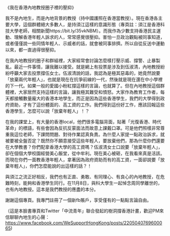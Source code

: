 《我在香港內地教授圈子裡的壓抑》

我不是內地生，而是內地背景的教授（持中國護照在香港當教授）。現在香港各主要大學，這個群體絕大多數人，是持須江這樣的意識形態（專頁註：須江是香港科技大學老師，相關新聞https://bit.ly/35vkNBM）。而我作為少數支持香港民主運動、理解香港年輕人訴求的人，常常感覺很壓抑。害怕一旦政治觀點被同事知道，或者僅僅說一些同情年輕人、示威者的話，就會被同事排擠。所以自從反送中運動以來，都一直過得很壓抑。

在我內地教授的圈子和群組裡，大家經常會討論怎麼樣打壓示威、撐警、止暴製亂。最近一件事情，讓我難以接受。就是網上有投票是涉及到伍淑清，內地教授紛紛呼籲大家去投票撐伍女士。伍淑清說的話，我認為是極其惡毒的，她竟然說要「放棄兩代年輕人」，也就是現在在抗爭前線的一代，然後就是現在還在中小學裡的下一代。如果一般的愛國小粉紅撐這樣的言論，也就算了。但在內地教授這個群體裡，大家居然支持這樣的言論，讓我極其難受和憤怒。大家作為教育工作者，每天都接觸數量龐大的香港本地學生，而正是因為這些香港學生，我們的大學得到政府資助，才有了這份體面的、高工資的工作。我們得到這份好工作，應該回報這些香港學生，怎麼可以說「放棄年輕人」！？

在我的課堂上，有大量的香港local，他們很多電腦背面，貼著「光復香港、時代革命」的標語，有些會因為反抗反蒙面法而故意上課戴口罩。可是他們照樣非常尊重我這位老師，下課問問題、對待作業認真負責。為什麼人家提一點政治訴求，就被要被全盤否定？既然你不願意接受這些年輕人，要放棄他們，那為什麼你們還要在大學教書？你們配拿香港大學的高工資嗎？伍淑清女士口說要「放棄年輕人」，卻在個個大學校園經營美心飯堂，從中牟利。現在美心被砸，在我看來真是活該。而現在你們一面教香港年輕人，拿著因為政府資助而有的高工資，一面卻說要「放棄年輕人」，你們怎麼能說的出這樣的話？！

與須江之流正好相反，我們也有正直、勇敢、有同理心、有良心的內地教授，在危難時刻，能夠和香港學生同行。在11月8日，與科大學生一起悼念周同學離世的，也有內地教授。這本是我們教授的應盡的本分。

謝謝這個專頁。我專門註冊了一個新fb賬戶，享受僅有的一點點言論自由。

（這是本臉書專頁和Twitter「中流青年」聯合發起的樹洞撐香港計畫，歡迎PM來信聊聊內地生的心聲：https://www.facebook.com/WeSupportHongKong/posts/2205040769600065)